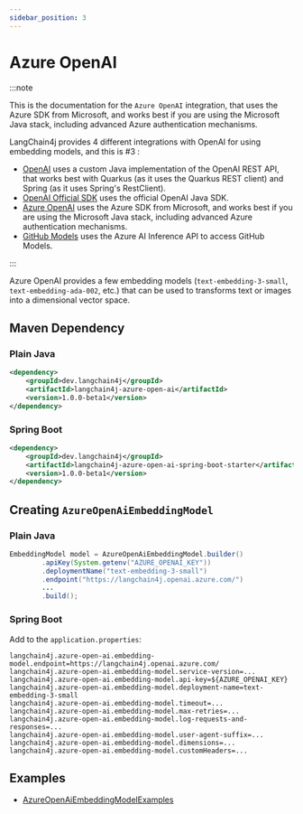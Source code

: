 ```yaml
---
sidebar_position: 3
---
```


# Azure OpenAI

:::note

This is the documentation for the `Azure OpenAI` integration, that uses the Azure SDK from Microsoft, and works best if you are using the Microsoft Java stack, including advanced Azure authentication mechanisms.

LangChain4j provides 4 different integrations with OpenAI for using embedding models, and this is #3 :

- [OpenAI](/integrations/language-models/open-ai) uses a custom Java implementation of the OpenAI REST API, that works best with Quarkus (as it uses the Quarkus REST client) and Spring (as it uses Spring's RestClient).
- [OpenAI Official SDK](/integrations/language-models/open-ai-official) uses the official OpenAI Java SDK.
- [Azure OpenAI](/integrations/language-models/azure-open-ai) uses the Azure SDK from Microsoft, and works best if you are using the Microsoft Java stack, including advanced Azure authentication mechanisms.
- [GitHub Models](/integrations/language-models/github-models) uses the Azure AI Inference API to access GitHub Models.

:::

Azure OpenAI provides a few embedding models (`text-embedding-3-small`, `text-embedding-ada-002`, etc.)
that can be used to transforms text or images into a dimensional vector space.

## Maven Dependency

### Plain Java
```xml
<dependency>
    <groupId>dev.langchain4j</groupId>
    <artifactId>langchain4j-azure-open-ai</artifactId>
    <version>1.0.0-beta1</version>
</dependency>
```

### Spring Boot
```xml
<dependency>
    <groupId>dev.langchain4j</groupId>
    <artifactId>langchain4j-azure-open-ai-spring-boot-starter</artifactId>
    <version>1.0.0-beta1</version>
</dependency>
```


## Creating `AzureOpenAiEmbeddingModel`

### Plain Java
```java
EmbeddingModel model = AzureOpenAiEmbeddingModel.builder()
        .apiKey(System.getenv("AZURE_OPENAI_KEY"))
        .deploymentName("text-embedding-3-small")
        .endpoint("https://langchain4j.openai.azure.com/")
        ...
        .build();
```

### Spring Boot
Add to the `application.properties`:
```properties
langchain4j.azure-open-ai.embedding-model.endpoint=https://langchain4j.openai.azure.com/
langchain4j.azure-open-ai.embedding-model.service-version=...
langchain4j.azure-open-ai.embedding-model.api-key=${AZURE_OPENAI_KEY}
langchain4j.azure-open-ai.embedding-model.deployment-name=text-embedding-3-small
langchain4j.azure-open-ai.embedding-model.timeout=...
langchain4j.azure-open-ai.embedding-model.max-retries=...
langchain4j.azure-open-ai.embedding-model.log-requests-and-responses=...
langchain4j.azure-open-ai.embedding-model.user-agent-suffix=...
langchain4j.azure-open-ai.embedding-model.dimensions=...
langchain4j.azure-open-ai.embedding-model.customHeaders=...
```


## Examples

- [AzureOpenAiEmbeddingModelExamples](https://github.com/langchain4j/langchain4j-examples/blob/main/azure-open-ai-examples/src/main/java/AzureOpenAiEmbeddingModelExamples.java)
